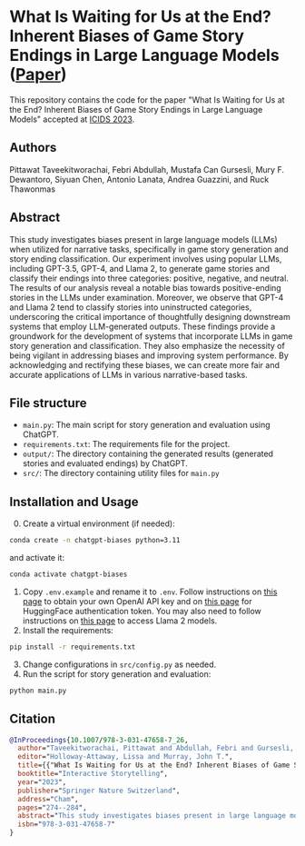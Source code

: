 # What Is Waiting for Us at the End? Inherent Biases of Game Story Endings in Large Language Models ([Paper](https://link.springer.com/chapter/10.1007/978-3-031-47658-7_26))

This repository contains the code for the paper "What Is Waiting for Us at the End? Inherent Biases of Game Story Endings in Large Language Models" accepted at [ICIDS 2023](http://icids2023.ardin.online).

## Authors
Pittawat Taveekitworachai, Febri Abdullah, Mustafa Can Gursesli, Mury F. Dewantoro, Siyuan Chen, Antonio Lanata, Andrea Guazzini, and Ruck Thawonmas

## Abstract

This study investigates biases present in large language models (LLMs) when utilized for narrative tasks, specifically in game story generation and story ending classification. Our experiment involves using popular LLMs, including GPT-3.5, GPT-4, and Llama 2, to generate game stories and classify their endings into three categories: positive, negative, and neutral. The results of our analysis reveal a notable bias towards positive-ending stories in the LLMs under examination. Moreover, we observe that GPT-4 and Llama 2 tend to classify stories into uninstructed categories, underscoring the critical importance of thoughtfully designing downstream systems that employ LLM-generated outputs. These findings provide a groundwork for the development of systems that incorporate LLMs in game story generation and classification. They also emphasize the necessity of being vigilant in addressing biases and improving system performance. By acknowledging and rectifying these biases, we can create more fair and accurate applications of LLMs in various narrative-based tasks.

## File structure
- `main.py`: The main script for story generation and evaluation using ChatGPT.
- `requirements.txt`: The requirements file for the project.
- `output/`: The directory containing the generated results (generated stories and evaluated endings) by ChatGPT.
- `src/`: The directory containing utility files for `main.py`

## Installation and Usage
0. Create a virtual environment (if needed):
```bash
conda create -n chatgpt-biases python=3.11
```
and activate it:
```bash
conda activate chatgpt-biases
```
1. Copy `.env.example` and rename it to `.env`. Follow instructions on [this page](https://platform.openai.com/docs/api-reference/authentication) to obtain your own OpenAI API key and on [this page](https://huggingface.co/docs/hub/security-tokens) for HuggingFace authentication token. You may also need to follow instructions on [this page](https://huggingface.co/meta-llama/Llama-2-7b-chat-hf) to access Llama 2 models.
2. Install the requirements:
```bash
pip install -r requirements.txt
```
3. Change configurations in `src/config.py` as needed.
4. Run the script for story generation and evaluation:
```bash
python main.py
```

## Citation
```bib
@InProceedings{10.1007/978-3-031-47658-7_26,
  author="Taveekitworachai, Pittawat and Abdullah, Febri and Gursesli, Mustafa Can and Dewantoro, Mury F. and Chen, Siyuan and Lanata, Antonio and Guazzini, Andrea and Thawonmas, Ruck",
  editor="Holloway-Attaway, Lissa and Murray, John T.",
  title={{"What Is Waiting for Us at the End? Inherent Biases of Game Story Endings in Large Language Models"}},
  booktitle="Interactive Storytelling",
  year="2023",
  publisher="Springer Nature Switzerland",
  address="Cham",
  pages="274--284",
  abstract="This study investigates biases present in large language models (LLMs) when utilized for narrative tasks, specifically in game story generation and story ending classification. Our experiment involves using popular LLMs, including GPT-3.5, GPT-4, and Llama 2, to generate game stories and classify their endings into three categories: positive, negative, and neutral. The results of our analysis reveal a notable bias towards positive-ending stories in the LLMs under examination. Moreover, we observe that GPT-4 and Llama 2 tend to classify stories into uninstructed categories, underscoring the critical importance of thoughtfully designing downstream systems that employ LLM-generated outputs. These findings provide a groundwork for the development of systems that incorporate LLMs in game story generation and classification. They also emphasize the necessity of being vigilant in addressing biases and improving system performance. By acknowledging and rectifying these biases, we can create more fair and accurate applications of LLMs in various narrative-based tasks.",
  isbn="978-3-031-47658-7"
}
```

